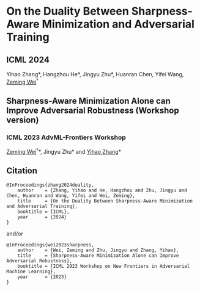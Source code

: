 # On the Duality Between Sharpness-Aware Minimization and Adversarial Training
## ICML 2024

Yihao Zhang\*, Hangzhou He\*, Jingyu Zhu\*, Huanran Chen, Yifei Wang, [Zeming Wei](https://weizeming.github.io)${}^\dagger$


## Sharpness-Aware Minimization Alone can Improve Adversarial Robustness (Workshop version)
### ICML 2023 AdvML-Frontiers Workshop
[Zeming Wei](https://weizeming.github.io)${}^\dagger$\*, Jingyu Zhu\* and [Yihao Zhang](https://zhang-yihao.github.io/)\*

## Citation
```
@InProceedings{zhang2024duality,
    author    = {Zhang, Yihao and He, Hangzhou and Zhu, Jingyu and Chen, Huanran and Wang, Yifei and Wei, Zeming},
    title     = {On the Duality Between Sharpness-Aware Minimization and Adversarial Training},
    booktitle = {ICML},
    year      = {2024}
}
```
and/or
```
@InProceedings{wei2023sharpness,
    author    = {Wei, Zeming and Zhu, Jingyu and Zhang, Yihao},
    title     = {Sharpness-Aware Minimization Alone can Improve Adversarial Robustness},
    booktitle = {ICML 2023 Workshop on New Frontiers in Adversarial Machine Learning},
    year      = {2023}
}
```
